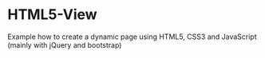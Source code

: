 # HTML5-View
Example how to create a dynamic page using HTML5, CSS3 and JavaScript (mainly with jQuery and bootstrap)
